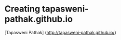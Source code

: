 Creating tapasweni-pathak.github.io
======

[Tapasweni Pathak] (http://tapasweni-pathak.github.io/)
